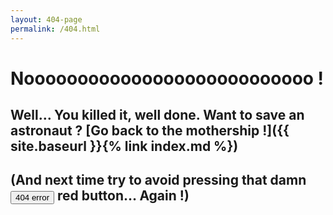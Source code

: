```yaml
---
layout: 404-page
permalink: /404.html
---
```

# Nooooooooooooooooooooooooooo !

## Well… You killed it, well done. Want to save an astronaut ? [Go back to the mothership !]({{ site.baseurl }}{% link index.md %})

## (And next time try to avoid pressing that damn <button class="border-red">404 error</button> red button… Again !)
